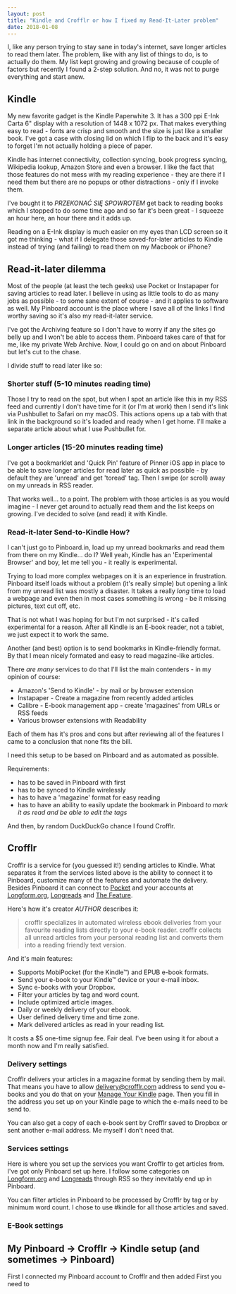 ```yaml
---
layout: post
title: "Kindle and Crofflr or how I fixed my Read-It-Later problem"
date: 2018-01-08
---
```


I, like any person trying to stay sane in today's internet, save longer articles to read them later.
The problem, like with any list of things to do, is to actually do them.
My list kept growing and growing because of couple of factors but recently I found a 2-step solution.
And no, it was not to purge everything and start anew.

## Kindle
My new favorite gadget is the Kindle Paperwhite 3. It has a 300 ppi E-Ink Carta 6" display with a resolution of 1448 x 1072 px. That makes everything easy to read - fonts are crisp and smooth and the size is just like a smaller book. I've got a case with closing lid on which I flip to the back and it's easy to forget I'm not actually holding a piece of paper.

Kindle has internet connectivity, collection syncing, book progress syncing, Wikipedia lookup, Amazon Store and even a browser.
I like the fact that those features do not mess with my reading experience - they are there if I need them but there are no popups or other distractions - only if I invoke them.

I've bought it to *PRZEKONAĆ SIĘ SPOWROTEM* get back to reading books which I stopped to do some time ago and so far it's been great - I squeeze an hour here, an hour there and it adds up.

Reading on a E-Ink display is much easier on my eyes than LCD screen so it got me thinking - what if I delegate those saved-for-later articles to Kindle instead of trying (and failing) to read them on my Macbook or iPhone?

## Read-it-later dilemma

Most of the people (at least the tech geeks) use Pocket or Instapaper for saving articles to read later.
I believe in using as little tools to do as many jobs as possible - to some sane extent of course - and it applies to software as well.
My Pinboard account is the place where I save all of the links I find worthy saving so it's also my read-it-later service.

I've got the Archiving feature so I don't have to worry if any the sites go belly up and I won't be able to access them. Pinboard takes care of that for me, like my private Web Archive.
Now, I could go on and on about Pinboard but let's cut to the chase.

I divide stuff to read later like so:

### Shorter stuff (5-10 minutes reading time)
Those I try to read on the spot, but when I spot an article like this in my RSS feed and currently I don't have time for it (or I'm at work) then I send it's link via Pushbullet to Safari on my macOS. This actions opens up a tab with that link in the background so it's loaded and ready when I get home.
I'll make a separate article about what I use Pushbullet for.

### Longer articles (15-20 minutes reading time)
I've got a bookmarklet and 'Quick Pin' feature of Pinner iOS app in place to be able to save longer articles for read later as quick as possible - by default they are 'unread' and get 'toread' tag. Then I swipe (or scroll) away on my unreads in RSS reader.

That works well... to a point.
The problem with those articles is as you would imagine - I never get around to actually read them and the list keeps on growing.
I've decided to solve (and read) it with Kindle.

### Read-it-later Send-to-Kindle How?
I can't just go to Pinboard.in, load up my unread bookmarks and read them from there on my Kindle... do I?
Well yeah, Kindle has an 'Experimental Browser' and boy, let me tell you - it really is experimental.

Trying to load more complex webpages on it is an experience in frustration.
Pinboard itself loads without a problem (it's really simple) but opening a link from my unread list was mostly a disaster.
It takes a really *long* time to load a webpage and even then in most cases something is wrong - be it missing pictures, text cut off, etc.

That is not what I was hoping for but I'm not surprised - it's called experimental for a reason. After all Kindle is an E-book reader, not a tablet, we just expect it to work the same.

Another (and best) option is to send bookmarks in Kindle-friendly format.
By that I mean nicely formated and easy to read magazine-like articles.

There *are many* services to do that I'll list the main contenders - in my opinion of course:
* Amazon's 'Send to Kindle' - by mail or by browser extension
* Instapaper - Create a magazine from recently added articles
* Calibre - E-book management app - create 'magazines' from URLs or RSS feeds
* Various browser extensions with Readability

Each of them has it's pros and cons but after reviewing all of the features I came to a conclusion that none fits the bill.

I need this setup to be based on Pinboard and as automated as possible.

Requirements:
* has to be saved in Pinboard with first
* has to be synced to Kindle wirelessly
* has to have a 'magazine' format for easy reading
* has to have an ability to easily update the bookmark in Pinboard *to mark it as read and be able to edit the tags*

And then, by random DuckDuckGo chance I found Crofflr.

## Crofflr

Crofflr is a service for (you guessed it!) sending articles to Kindle.
What separates it from the services listed above is the ability to connect it to Pinboard, customize many of the features and automate the delivery. Besides Pinboard it can connect to [Pocket](https://getpocket.com/) and your accounts at [Longform.org](http://longform.org/), [Longreads](http://longreads.com/) and [The Feature](http://thefeature.net/).

Here's how it's creator *AUTHOR* describes it:
> crofflr specializes in automated wireless ebook deliveries from your favourite reading lists directly to your e-book reader. crofflr collects all unread articles from your personal reading list and converts them into a reading friendly text version.

And it's main features:
* Supports MobiPocket (for the Kindle™) and EPUB e-book formats.
* Send your e-book to your Kindle™ device or your e-mail inbox.
* Sync e-books with your Dropbox.
* Filter your articles by tag and word count.
* Include optimized article images.
* Daily or weekly delivery of your ebook.
* User defined delivery time and time zone.
* Mark delivered articles as read in your reading list.

It costs a $5 one-time signup fee. Fair deal.
I've been using it for about a month now and I'm really satisfied.

### Delivery settings
Crofflr delivers your articles in a magazine format by sending them by mail.
That means you have to allow delivery@crofflr.com address to send you e-books and you do that on your [Manage Your Kindle](https://www.amazon.com/gp/digital/fiona/manage?ie=UTF8&ref_=kinw_myk_surl_2&#pdocSettings) page. Then you fill in the address you set up on your Kindle page to which the e-mails need to be send to.

You can also get a copy of each e-book sent by Crofflr saved to Dropbox or sent another e-mail address. Me myself I don't need that.

### Services settings
Here is where you set up the services you want Crofflr to get articles from. I've got only Pinboard set up here.
I follow some categories on [Longform.org](http://longform.org/) and [Longreads](http://longreads.com/) through RSS so they inevitably end up in Pinboard.

You can filter articles in Pinboard to be processed by Crofflr by tag or by minimum word count.
I chose to use #kindle for all those articles and saved.

### E-Book settings



## My Pinboard -> Crofflr -> Kindle setup (and sometimes -> Pinboard)






First I connected my Pinboard account to Crofflr and then added
First you need to
